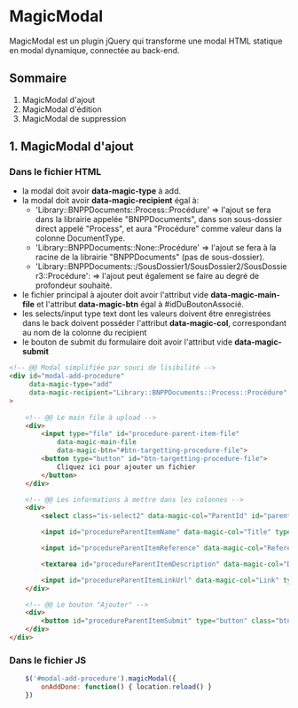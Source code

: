 # MagicModal
MagicModal est un plugin jQuery qui transforme une modal HTML statique en modal dynamique, connectée au back-end.

## Sommaire
1. MagicModal d'ajout
2. MagicModal d'édition
3. MagicModal de suppression

## 1. MagicModal d'ajout 

### Dans le fichier HTML
- la modal doit avoir **data-magic-type** à add.
- la modal doit avoir **data-magic-recipient** égal à:
    - 'Library::BNPPDocuments::Process::Procédure' => l'ajout se fera dans la librairie appelée "BNPPDocuments", dans son sous-dossier direct appelé "Process", et aura "Procédure" comme valeur dans la colonne DocumentType.
    - 'Library::BNPPDocuments::None::Procédure' => l'ajout se fera à la racine de la librairie "BNPPDocuments" (pas de sous-dossier).
    - 'Library::BNPPDocuments::/SousDossier1/SousDossier2/SousDossier3::Procédure': => l'ajout peut également se faire au degré de profondeur souhaité.
- le fichier principal à ajouter doit avoir l'attribut vide **data-magic-main-file** et l'attribut **data-magic-btn** égal à #idDuBoutonAssocié.
- les selects/input type text dont les valeurs doivent être enregistrées dans le back doivent posséder l'attribut **data-magic-col**, correspondant au nom de la colonne du recipient
- le bouton de submit du formulaire doit avoir l'attribut vide **data-magic-submit**

```html
<!-- @@ Modal simplifiée par souci de lisibilité -->
<div id="modal-add-procedure"
     data-magic-type="add"
     data-magic-recipient="Library::BNPPDocuments::Process::Procédure"
>
            
    <!-- @@ Le main file à upload -->
    <div>
        <input type="file" id="procedure-parent-item-file"
            data-magic-main-file 
            data-magic-btn="#btn-targetting-procedure-file">
        <button type="button" id="btn-targetting-procedure-file">
            Cliquez ici pour ajouter un fichier
        </button>
    </div>

    <!-- @@ Les informations à mettre dans les colonnes -->
    <div>
        <select class="is-select2" data-magic-col="ParentId" id="parent-cat-id"></select>

        <input id="procedureParentItemName" data-magic-col="Title" type="text" placeholder="Nom du fichier">

        <input id="procedureParentItemReference" data-magic-col="Reference" type="text" class="form-control" placeholder="Référence (ex: RH-NP-3361)">

        <textarea id="procedureParentItemDescription" data-magic-col="Description" class="form-control" rows="5" placeholder="Description"></textarea>

        <input id="procedureParentItemLinkUrl" data-magic-col="Link" type="text" class="form-control is-link-field" placeholder="https://...">
    </div>

    <!-- @@ Le bouton "Ajouter" -->
    <div>
        <button id="procedureParentItemSubmit" type="button" class="btn btn-primary" data-magic-submit>Ajouter</button>
    </div>
</div>
```

### Dans le fichier JS

```js
    $('#modal-add-procedure').magicModal({
        onAddDone: function() { location.reload() }
    })
```
